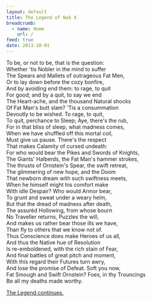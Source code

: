 ```yaml
---
layout: default
title: The Legend of Nak X
breadcrumb:
  - name: Home
    url: /
feed: true
date: 2013-10-01
---
```

To be, or not to be, that is the question:  
Whether 'tis Nobler in the mind to suffer  
The Spears and Mallets of outrageous Fat Men,  
Or to lay down before the cozy bonfire,  
And by avoiding end them: to rage, to quit  
For good; and by a quit, to say we end  
The Heart-ache, and the thousand Natural shocks  
Of Fat Man's butt slam? 'Tis a consummation  
Devoutly to be wished. To rage, to quit,  
To quit, perchance to Sleep; Aye, there's the rub,  
For in that bliss of sleep, what madness comes,  
When we have shuffled off this mortal coil,  
Must give us pause. There's the respect  
That makes Calamity of cursed undeath:  
For who would bear the Pikes and Swords of Knights,  
The Giants' Halberds, the Fat Man's hammer strokes,  
The thrusts of Ornstein's Spear, the swift retreat,  
The glimmering of new hope, and the Doom  
That newborn dream with such swiftness meets,  
When he himself might his comfort make  
With idle Despair? Who would Armor bear,  
To grunt and sweat under a weary helm,  
But that the dread of madness after death,  
The assuréd Hollowing, from whose bourn  
No Traveller returns, Puzzles the will,  
And makes us rather bear those ills we have,  
Than fly to others that we know not of.  
Thus Conscience does make Heroes of us all,  
And thus the Native hue of Resolution  
Is re-emboldened, with the rich stain of Fear,  
And final battles of great pitch and moment,  
With this regard their Futures turn awry,  
And lose the promise of Defeat. Soft you now,  
Fat Smough and Swift Ornstein? Foes, in thy Trouncings  
Be all my deaths made worthy.  

[The Legend continues.](nak-11.html)
